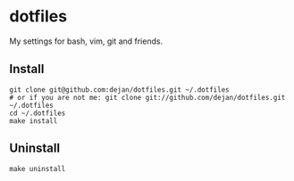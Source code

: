 dotfiles
========

My settings for bash, vim, git and friends.

## Install
    
    git clone git@github.com:dejan/dotfiles.git ~/.dotfiles 
    # or if you are not me: git clone git://github.com/dejan/dotfiles.git ~/.dotfiles
    cd ~/.dotfiles
    make install

## Uninstall

    make uninstall
